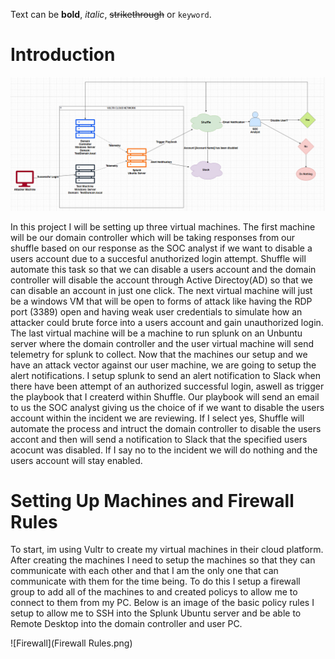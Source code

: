 
Text can be **bold**, _italic_, ~~strikethrough~~ or `keyword`.

# Introduction

![Branching](ADLayoutFinal.png)

In this project I will be setting up three virtual machines. The first machine will be our domain controller which will be taking responses from our shuffle based on our response as the SOC analyst if we want to disable a users account due to a succesful anuthorized login attempt. Shuffle will automate this task so that we can disable a users account and the domain controller will disable the account through Active Directoy(AD) so that we can disable an account in just one click. The next virtual machine will just be a windows VM that will be open to forms of attack like having the RDP port (3389) open and having weak user credentials to simulate how an attacker could brute force into a users account and gain unauthorized login. The last virtual machine will be a machine to run splunk on an Unbuntu server where the domain controller and the user virtual machine will send telemetry for splunk to collect. Now that the machines our setup and we have an attack vector against our user machine, we are going to setup the alert notifications. I setup splunk to send an alert notification to Slack when there have been attempt of an authorized successful login, aswell as trigger the playbook that I createrd within Shuffle. Our playbook will send an email to us the SOC analyst giving us the choice of if we want to disable the users account within the incident we are reviewing. If I select yes, Shuffle will automate the process and intruct the domain controller to disable the users accont and then will send a notification to Slack that the specified users acocunt was disabled. If I say no to the incident we will do nothing and the users account will stay enabled. 

# Setting Up Machines and Firewall Rules

To start, im using Vultr to create my virtual machines in their cloud platform. After creating the machines I need to setup the machines so that they can communicate with each other and that I am the only one that can communicate with them for the time being. To do this I setup a firewall group to add all of the machines to and created policys to allow me to connect to them from my PC. Below is an image of the basic policy rules I setup to allow me to SSH into the Splunk Ubuntu server and be able to Remote Desktop into the domain controller and user PC. 

![Firewall](Firewall Rules.png)

